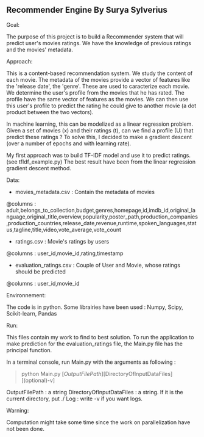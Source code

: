 Recommender Engine
By Surya Sylverius
------------------



Goal:

The purpose of this project is to build a Recommender system that will predict user's movies ratings.
We have the knowledge of previous ratings and the movies' metadata.




Approach:

This is a content-based recommendation system. 
We study the content of each movie. The metadata of the movies provide a vector of features like the 'release date', the 'genre'.
These are used to caracterize each movie. 
We determine the user's profile from the movies that he has rated.
The profile have the same vector of features as the movies.
We can then use this user's profile to predict the rating he could give to another movie (a dot product between the two vectors).

In machine learning, this can be modelized as a linear regression problem.
Given a set of movies (x) and their ratings (t), can we find a profile (U) that predict these ratings ?
To solve this, I decided to make a gradient descent (over a number of epochs and with learning rate).

My first approach was to build TF-IDF model and use it to predict ratings. (see tfIdf_example.py)
The best result have been from the linear regression gradient descent method.




Data:

- movies_metadata.csv : Contain the metadata of movies

@columns : adult,belongs_to_collection,budget,genres,homepage,id,imdb_id,original_language,original_title,overview,popularity,poster_path,production_companies,production_countries,release_date,revenue,runtime,spoken_languages,status,tagline,title,video,vote_average,vote_count

- ratings.csv : Movie's ratings by users

@columns : user_id,movie_id,rating,timestamp
	
- evaluation_ratings.csv : Couple of User and Movie, whose ratings should be predicted

@columns : user_id,movie_id




Environnement:

The code is in python. Some librairies have been used : Numpy, Scipy, Scikit-learn, Pandas


	

Run:

This files contain my work to find to best solution. 
To run the application to make prediction for the evaluation_ratings file, the Main.py file has the principal function.

In a terminal console, run Main.py with the arguments as following :

> python Main.py [$OutputFilePath] [$DirectoryOfInputDataFiles] [(optional)-v]

OutputFilePath : a string
DirectoryOfInputDataFiles : a string. If it is the current directory, put ./
Log : write -v if you want logs.


Warning:

Computation might take some time since the work on parallelization have not been done.
